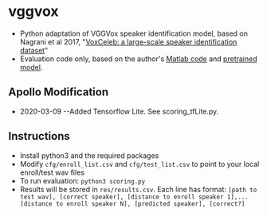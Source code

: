 # vggvox

* Python adaptation of VGGVox speaker identification model, based on Nagrani et al 2017, "[VoxCeleb: a large-scale speaker identification dataset](https://arxiv.org/pdf/1706.08612.pdf)"
* Evaluation code only, based on the author's [Matlab code](https://github.com/a-nagrani/VGGVox/)
and [pretrained model](http://www.robots.ox.ac.uk/~vgg/data/voxceleb/).


## Apollo Modification
*  2020-03-09 --Added Tensorflow Lite.  See scoring_tfLite.py.


## Instructions
* Install python3 and the required packages
* Modify `cfg/enroll_list.csv` and `cfg/test_list.csv` to point to your local enroll/test wav files
* To run evaluation: `python3 scoring.py`
* Results will be stored in `res/results.csv`. Each line has format: `[path to test wav], [correct speaker], [distance to enroll speaker 1],...[distance to enroll speaker N], [predicted speaker], [correct?]`
